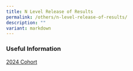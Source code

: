 ```yaml
---
title: N Level Release of Results
permalink: /others/n-level-release-of-results/
description: ""
variant: markdown
---
```

### Useful Information

[2024 Cohort](https://drive.google.com/drive/folders/195OOJYJemwdnZuEGiiL-naNjOJ1OD8dt?usp=sharing)